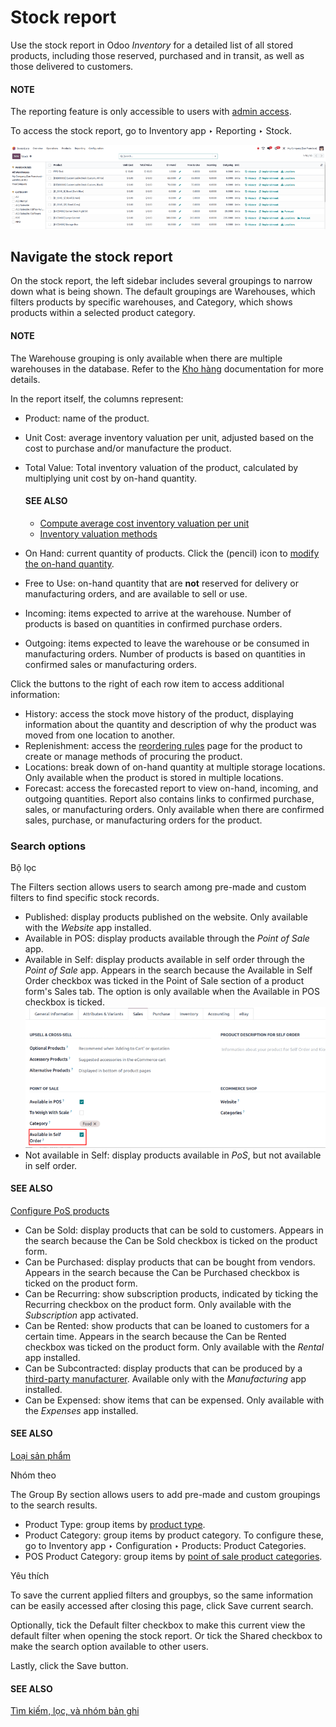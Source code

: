 # Stock report

Use the stock report in Odoo *Inventory* for a detailed list of all stored products, including those
reserved, purchased and in transit, as well as those delivered to customers.

#### NOTE
The reporting feature is only accessible to users with [admin access](../../../../general/users/access_rights.md).

To access the stock report, go to Inventory app ‣ Reporting ‣ Stock.

![Show the stock report, accessible by going to Inventory > Reporting > Stock.](../../../../../.gitbook/assets/stock-report1.png)

## Navigate the stock report

On the stock report, the left sidebar includes several groupings to narrow down what is being shown.
The default groupings are Warehouses,  which filters products by specific warehouses,
and Category, which shows products within a selected product category.

#### NOTE
The Warehouse grouping is only available when there are multiple warehouses in the
database. Refer to the [Kho hàng](../inventory_management/warehouses.md) documentation for more details.

In the report itself, the columns represent:

- Product: name of the product.
- Unit Cost: average inventory valuation per unit, adjusted based on the cost to
  purchase and/or manufacture the product.
- Total Value: Total inventory valuation of the product, calculated by multiplying unit
  cost by on-hand quantity.

  #### SEE ALSO
  - [Compute average cost inventory valuation per unit](../../../../finance/accounting/get_started/avg_price_valuation.md#inventory-avg-cost-formula)
  - [Inventory valuation methods](../../product_management/inventory_valuation/inventory_valuation_config.md)
- On Hand: current quantity of products. Click the <i class="fa fa-pencil"></i>
  (pencil) icon to [modify the on-hand quantity](../inventory_management/count_products.md).
- Free to Use: on-hand quantity that are **not** reserved for delivery or manufacturing
  orders, and are available to sell or use.
- Incoming: items expected to arrive at the warehouse. Number of products is based on
  quantities in confirmed purchase orders.
- Outgoing: items expected to leave the warehouse or be consumed in manufacturing
  orders. Number of products is based on quantities in confirmed sales or manufacturing orders.

Click the buttons to the right of each row item to access additional information:

- History: access the stock move history of the product, displaying information about
  the quantity and description of why the product was moved from one location to another.
- Replenishment: access the [reordering rules](../replenishment/reordering_rules.md) page for the product to create or manage methods of procuring
  the product.
- Locations: break down of on-hand quantity at multiple storage locations. Only
  available when the product is stored in multiple locations.
- Forecast: access the forecasted report to view on-hand, incoming, and outgoing
  quantities. Report also contains links to confirmed purchase, sales, or manufacturing orders. Only
  available when there are confirmed sales, purchase, or manufacturing orders for the product.

### Search options

Bộ lọc

The Filters section allows users to search among pre-made and custom filters to
find specific stock records.

- Published: display products published on the website. Only available with the
  *Website* app installed.
- Available in POS: display products available through the *Point of Sale* app.
- Available in Self: display products available in self order through the *Point
  of Sale* app. Appears in the search because the Available in Self Order checkbox
  was ticked in the Point of Sale section of a product form's Sales
  tab. The option is only available when the Available in POS checkbox is ticked.
  ![In the Sales tab of a product form, showing *Available in Self Order* setting.](../../../../../.gitbook/assets/available-in-self-order.png)
- Not available in Self: display products available in *PoS*, but not available in
  self order.

#### SEE ALSO
[Configure PoS products](https://youtu.be/REbA3TBhFa4)

- Can be Sold: display products that can be sold to customers. Appears in the
  search because the Can be Sold checkbox is ticked on the product form.
- Can be Purchased: display products that can be bought from vendors. Appears in
  the search because the Can be Purchased checkbox is ticked on the product form.
- Can be Recurring: show subscription products, indicated by ticking the
  Recurring checkbox on the product form. Only available with the *Subscription*
  app activated.
- Can be Rented: show products that can be loaned to customers for a certain time.
  Appears in the search because the Can be Rented checkbox was ticked on the
  product form. Only available with the *Rental* app installed.
- Can be Subcontracted: display products that can be produced by a
  [third-party manufacturer](../../../manufacturing/subcontracting/subcontracting_basic.md). Available only with the
  *Manufacturing* app installed.
- Can be Expensed: show items that can be expensed. Only available with the
  *Expenses* app installed.

#### SEE ALSO
[Loại sản phẩm](../../product_management/configure/type.md)

Nhóm theo

The Group By section allows users to add pre-made and custom groupings to the
search results.

- Product Type: group items by [product type](../../product_management/configure/type.md).
- Product Category: group items by product category. To configure these, go to
  Inventory app ‣ Configuration ‣ Products: Product Categories.
- POS Product Category: group items by [point of sale product categories](../../../../sales/point_of_sale/configuration/).

Yêu thích

To save the current applied filters and groupbys, so the same information can be easily
accessed after closing this page, click Save current search.

Optionally, tick the Default filter checkbox to make this current view the default
filter when opening the stock report. Or tick the Shared checkbox to make the
search option available to other users.

Lastly, click the Save button.

#### SEE ALSO
[Tìm kiếm, lọc, và nhóm bản ghi](../../../../essentials/search.md)
